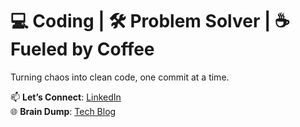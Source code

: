 # 💻 **Coding** | 🛠️ **Problem Solver** | ☕ **Fueled by Coffee**  

Turning chaos into clean code, one commit at a time.  

📫 **Let’s Connect**: [LinkedIn](https://www.linkedin.com/in/shem-aduda/)  
🌐 **Brain Dump**: [Tech Blog](https://aduda-shem.github.io/)  
